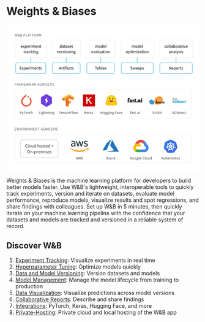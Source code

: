# Weights & Biases

![](../images/general/diagram_2021.png)

Weights & Biases is the machine learning platform for developers to build better models faster. Use W&B's lightweight, interoperable tools to quickly track experiments, version and iterate on datasets, evaluate model performance, reproduce models, visualize results and spot regressions, and share findings with colleagues.
Set up W&B in 5 minutes, then quickly iterate on your machine learning pipeline with the confidence that your datasets and models are tracked and versioned in a reliable system of record.

## Discover W&B
1. [Experiment Tracking](./track/intro.md): Visualize experiments in real time
2. [Hyperparameter Tuning](./tune-hyperparameters/intro.md): Optimize models quickly
3. [Data and Model Versioning](./data-and-model-versioning/intro.md): Version datasets and models
4. [Model Management](./models/intro.md): Manage the model lifecycle from training to production
5. [Data Visualization](./data-vis/intro.md): Visualize predictions across model versions
6. [Collaborative Reports](./reports/intro.md): Describe and share findings
7. [Integrations](./integrations/intro.md): PyTorch, Keras, Hugging Face, and more
8. [Private-Hosting](./hosting/intro.md): Private cloud and local hosting of the W&B app

